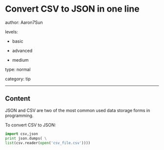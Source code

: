 # Convert CSV to JSON in one line
author: Aaron7Sun

levels:

  - basic

  - advanced

  - medium

type: normal

category: tip

---
## Content

JSON and CSV are two of the most common used data storage forms in programming. 

To convert CSV to JSON:
```python
import csv,json
print json.dumps( \
list(csv.reader(open('csv_file.csv'))))
```